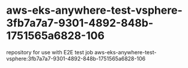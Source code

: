 # aws-eks-anywhere-test-vsphere-3fb7a7a7-9301-4892-848b-1751565a6828-106
repository for use with E2E test job aws-eks-anywhere-test-vsphere:3fb7a7a7-9301-4892-848b-1751565a6828-106
